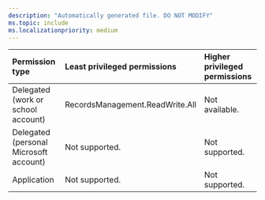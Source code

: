 ```yaml
---
description: "Automatically generated file. DO NOT MODIFY"
ms.topic: include
ms.localizationpriority: medium
---
```


|Permission type|Least privileged permissions|Higher privileged permissions|
|:---|:---|:---|
|Delegated (work or school account)|RecordsManagement.ReadWrite.All|Not available.|
|Delegated (personal Microsoft account)|Not supported.|Not supported.|
|Application|Not supported.|Not supported.|